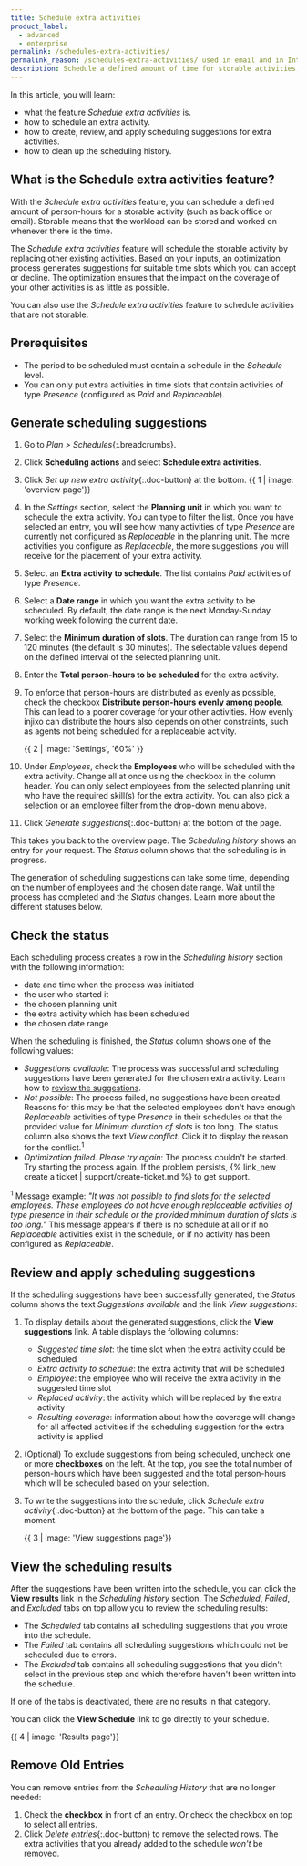 ```yaml
---
title: Schedule extra activities
product_label:
  - advanced
  - enterprise
permalink: /schedules-extra-activities/
permalink_reason: /schedules-extra-activities/ used in email and in Intercom message
description: Schedule a defined amount of time for storable activities, such as email and backoffice (Schedules feature).
---
```


In this article, you will learn:

- what the feature _Schedule extra activities_ is.
- how to schedule an extra activity.
- how to create, review, and apply scheduling suggestions for extra activities.
- how to clean up the scheduling history.

## What is the Schedule extra activities feature?

With the _Schedule extra activities_ feature, you can schedule a defined amount of person-hours for a storable activity (such as back office or email). Storable means that the workload can be stored and worked on whenever there is the time.

The _Schedule extra activities_ feature will schedule the storable activity by replacing other existing activities. Based on your inputs, an optimization process generates suggestions for suitable time slots which you can accept or decline. The optimization ensures that the impact on the coverage of your other activities is as little as possible.

You can also use the _Schedule extra activities_ feature to schedule activities that are not storable.

## Prerequisites

- The period to be scheduled must contain a schedule in the _Schedule_ level.
- You can only put extra activities in time slots that contain activities of type _Presence_ (configured as _Paid_ and _Replaceable_).

## Generate scheduling suggestions

1. Go to _Plan > Schedules_{:.breadcrumbs}.
2. Click **Scheduling actions** and select **Schedule extra activities**.
3. Click _Set up new extra activity_{:.doc-button} at the bottom.
   {{ 1 | image: 'overview page'}}
4. In the _Settings_ section, select the **Planning unit** in which you want to schedule the extra activity. You can type to filter the list.
   Once you have selected an entry, you will see how many activities of type _Presence_ are currently not configured as _Replaceable_ in the planning unit. The more activities you configure as _Replaceable_, the more suggestions you will receive for the placement of your extra activity.
5. Select an **Extra activity to schedule**. The list contains _Paid_ activities of type _Presence_.
6. Select a **Date range** in which you want the extra activity to be scheduled. By default, the date range is the next Monday-Sunday working week following the current date.
7. Select the **Minimum duration of slots**. The duration can range from 15 to 120 minutes (the default is 30 minutes). The selectable values depend on the defined interval of the selected planning unit.
8. Enter the **Total person-hours to be scheduled** for the extra activity.
9. To enforce that person-hours are distributed as evenly as possible, check the checkbox **Distribute person-hours evenly among people**. This can lead to a poorer coverage for your other activities. How evenly injixo can distribute the hours also depends on other constraints, such as agents not being scheduled for a replaceable activity.

   {{ 2 | image: 'Settings', '60%' }}

10. Under _Employees_, check the **Employees** who will be scheduled with the extra activity. Change all at once using the checkbox in the column header. You can only select employees from the selected planning unit who have the required skill(s) for the extra activity. You can also pick a selection or an employee filter from the drop-down menu above.
11. Click _Generate suggestions_{:.doc-button} at the bottom of the page.

This takes you back to the overview page. The _Scheduling history_ shows an entry for your request. The _Status_ column shows that the scheduling is in progress.

The generation of scheduling suggestions can take some time, depending on the number of employees and the chosen date range. Wait until the process has completed and the _Status_ changes. Learn more about the different statuses below.

## Check the status

Each scheduling process creates a row in the _Scheduling history_ section with the following information:

- date and time when the process was initiated
- the user who started it
- the chosen planning unit
- the extra activity which has been scheduled
- the chosen date range

When the scheduling is finished, the _Status_ column shows one of the following values:

- _Suggestions available_: The process was successful and scheduling suggestions have been generated for the chosen extra activity. Learn how to [review the suggestions](#review-and-apply-scheduling-suggestions).
- _Not possible_: The process failed, no suggestions have been created. Reasons for this may be that the selected employees don't have enough _Replaceable_ activities of type _Presence_ in their schedules or that the provided value for _Minimum duration of slots_ is too long. The status column also shows the text _View conflict_. Click it to display the reason for the conflict.<sup>1</sup>
- _Optimization failed. Please try again_: The process couldn't be started. Try starting the process again. If the problem persists, {% link_new create a ticket | support/create-ticket.md %} to get support.

<sup>1</sup> Message example: _"It was not possible to find slots for the selected employees. These employees do not have enough replaceable activities of type presence in their schedule or the provided minimum duration of slots is too long."_ This message appears if there is no schedule at all or if no _Replaceable_ activities exist in the schedule, or if no activity has been configured as _Replaceable_.

## Review and apply scheduling suggestions

If the scheduling suggestions have been successfully generated, the _Status_ column shows the text _Suggestions available_ and the link _View suggestions_:

1. To display details about the generated suggestions, click the **View suggestions** link.
   A table displays the following columns:
   - _Suggested time slot_: the time slot when the extra activity could be scheduled
   - _Extra activity to schedule_: the extra activity that will be scheduled
   - _Employee_: the employee who will receive the extra activity in the suggested time slot
   - _Replaced activity_: the activity which will be replaced by the extra activity
   - _Resulting coverage_: information about how the coverage will change for all affected activities if the scheduling suggestion for the extra activity is applied
2. (Optional) To exclude suggestions from being scheduled, uncheck one or more **checkboxes** on the left. At the top, you see the total number of person-hours which have been suggested and the total person-hours which will be scheduled based on your selection.
3. To write the suggestions into the schedule, click _Schedule extra activity_{:.doc-button} at the bottom of the page. This can take a moment.

   {{ 3 | image: 'View suggestions page'}}

## View the scheduling results

After the suggestions have been written into the schedule, you can click the **View results** link in the _Scheduling history_ section. The _Scheduled_, _Failed_, and _Excluded_ tabs on top allow you to review the scheduling results:

- The _Scheduled_ tab contains all scheduling suggestions that you wrote into the schedule.
- The _Failed_ tab contains all scheduling suggestions which could not be scheduled due to errors.
- The _Excluded_ tab contains all scheduling suggestions that you didn't select in the previous step and which therefore haven't been written into the schedule.

If one of the tabs is deactivated, there are no results in that category.

You can click the **View Schedule** link to go directly to your schedule.

{{ 4 | image: 'Results page'}}

## Remove Old Entries

You can remove entries from the _Scheduling History_ that are no longer needed:

1. Check the **checkbox** in front of an entry. Or check the checkbox on top to select all entries.
2. Click _Delete entries_{:.doc-button} to remove the selected rows. The extra activities that you already added to the schedule _won't_ be removed.
